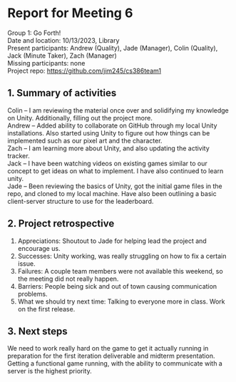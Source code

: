 # Report for Meeting 6
Group 1: Go Forth! <br>
Date and location: 10/13/2023, Library <br>
Present participants: Andrew (Quality), Jade (Manager), Colin (Quality), Jack (Minute Taker), Zach (Manager) <br>
Missing participants: none <br>
Project repo: https://github.com/jim245/cs386team1 <br>

## 1. Summary of activities
Colin – I am reviewing the material once over and solidifying my knowledge on Unity. Additionally, filling out the project more. <br>
Andrew – Added ability to collaborate on GitHub through my local Unity installations. Also started using Unity to figure out how things can be implemented such as our pixel art and the character. <br>
Zach – I am learning more about Unity, and also updating the activity tracker.<br>
Jack – I have been watching videos on existing games similar to our concept to get ideas on what to implement. I have also continued to learn unity. <br>
Jade – Been reviewing the basics of Unity, got the initial game files in the repo, and cloned to my local machine. Have also been outlining a basic client-server structure to use for the leaderboard. <br>

## 2. Project retrospective
  1. Appreciations: Shoutout to Jade for helping lead the project and encourage us. <br>
  2. Successes: Unity working, was really struggling on how to fix a certain issue. <br>
  3. Failures: A couple team members were not available this weekend, so the meeting did not really happen. <br>
  4. Barriers: People being sick and out of town causing communication problems. <br>
  5. What we should try next time: Talking to everyone more in class. Work on the first release. <br>

## 3. Next steps
We need to work really hard on the game to get it actually running in preparation for the first iteration deliverable and midterm presentation. Getting a functional game running, with the ability to communicate with a server is the highest priority.
